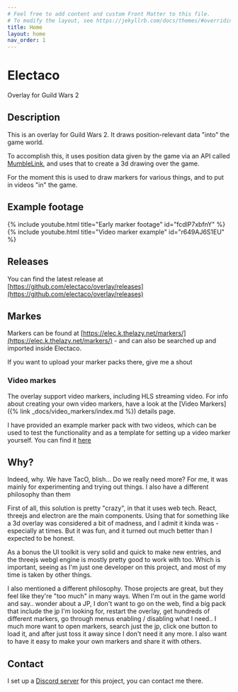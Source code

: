 ```yaml
---
# Feel free to add content and custom Front Matter to this file.
# To modify the layout, see https://jekyllrb.com/docs/themes/#overriding-theme-defaults
title: Home
layout: home
nav_order: 1
---
```

# Electaco

Overlay for Guild Wars 2

## Description

This is an overlay for Guild Wars 2. It draws position-relevant data "into" the game world.
                
To accomplish this, it uses position data given by the game via an API called 
[MumbleLink](https://wiki.guildwars2.com/wiki/API:MumbleLink), and uses that to create 
a 3d drawing over the game.

For the moment this is used to draw markers for various things, and to put in videos "in" the game.

## Example footage
{% include youtube.html title="Early marker footage" id="fcdlP7xbfnY" %}
{% include youtube.html title="Video marker example" id="r649AJ6S1EU" %}

## Releases

You can find the latest release at [https://github.com/electaco/overlay/releases](https://github.com/electaco/overlay/releases)

## Markes

Markers can be found at [https://elec.k.thelazy.net/markers/](https://elec.k.thelazy.net/markers/) - and can also be searched up and imported inside Electaco.

If you want to upload your marker packs there, give me a shout

### Video markes

The overlay support video markers, including HLS streaming video. For info about creating your own video markers, have a look at the 
[Video Markers]({% link _docs/video_markers/index.md %}) details page.

I have provided an example marker pack with two videos, which can be used to test the functionality and as a template for setting up a video marker yourself.
You can find it [here](https://elec.k.thelazy.net/markers/6)

## Why?

 Indeed, why. We have TacO, blish... Do we really need more? For me, it was mainly for experimenting and trying out things. I also have a different philosophy than them

 First of all, this solution is pretty "crazy", in that it uses web tech. React, threejs and electron are the main components. Using that for something like a 3d overlay was considered a bit of madness, and I admit it kinda was - especially at times. But it was fun, and it turned out much better than I expected to be honest.

 As a bonus the UI toolkit is very solid and quick to make new entries, and the threejs webgl engine is mostly pretty good to work with too. Which is important, seeing as I'm just one developer on this project, and most of my time is taken by other things.

 I also mentioned a different philosophy. Those projects are great, but they feel like they're "too much" in many ways. When I'm out in the game world and say.. wonder about a JP, I don't want to go on the web, find a big pack that include the jp I'm looking for, restart the overlay, get hundreds of different markers, go through menus enabling / disabling what I need.. I much more want to open markers, search just the jp, click one button to load it, and after just toss it away since I don't need it any more. I also want to have it easy to make your own markers and share it with others. 

## Contact

I set up a [Discord server](https://discord.gg/fNKWAPtJ9Z) for this project, you can contact me there.